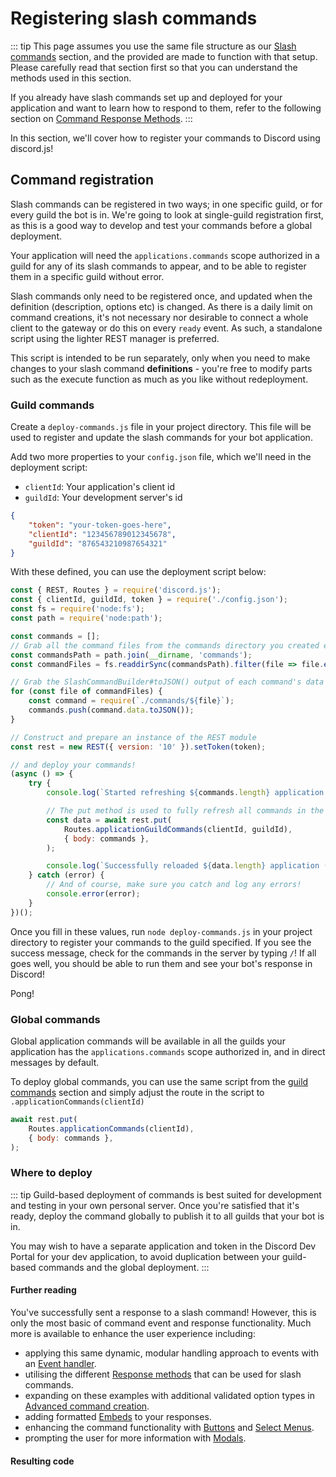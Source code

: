 # Registering slash commands

::: tip
This page assumes you use the same file structure as our [Slash commands](./slash-commands.md) section, and the provided are made to function with that setup. Please carefully read that section first so that you can understand the methods used in this section.

If you already have slash commands set up and deployed for your application and want to learn how to respond to them, refer to the following section on [Command Response Methods](/slash-commands/response-methods.md).
:::

In this section, we'll cover how to register your commands to Discord using discord.js!

## Command registration

Slash commands can be registered in two ways; in one specific guild, or for every guild the bot is in. We're going to look at single-guild registration first, as this is a good way to develop and test your commands before a global deployment.

Your application will need the `applications.commands` scope authorized in a guild for any of its slash commands to appear, and to be able to register them in a specific guild without error.

Slash commands only need to be registered once, and updated when the definition (description, options etc) is changed. As there is a daily limit on command creations, it's not necessary nor desirable to connect a whole client to the gateway or do this on every `ready` event. As such, a standalone script using the lighter REST manager is preferred. 

This script is intended to be run separately, only when you need to make changes to your slash command **definitions** - you're free to modify parts such as the execute function as much as you like without redeployment. 

### Guild commands

Create a `deploy-commands.js` file in your project directory. This file will be used to register and update the slash commands for your bot application.

Add two more properties to your `config.json` file, which we'll need in the deployment script:

- `clientId`: Your application's client id
- `guildId`: Your development server's id

```json
{
	"token": "your-token-goes-here",
	"clientId": "123456789012345678",
	"guildId": "876543210987654321"
}
```

With these defined, you can use the deployment script below:

<!-- eslint-skip -->

```js
const { REST, Routes } = require('discord.js');
const { clientId, guildId, token } = require('./config.json');
const fs = require('node:fs');
const path = require('node:path');

const commands = [];
// Grab all the command files from the commands directory you created earlier
const commandsPath = path.join(__dirname, 'commands');
const commandFiles = fs.readdirSync(commandsPath).filter(file => file.endsWith('.js'));

// Grab the SlashCommandBuilder#toJSON() output of each command's data for deployment
for (const file of commandFiles) {
	const command = require(`./commands/${file}`);
	commands.push(command.data.toJSON());
}

// Construct and prepare an instance of the REST module
const rest = new REST({ version: '10' }).setToken(token);

// and deploy your commands!
(async () => {
	try {
		console.log(`Started refreshing ${commands.length} application (/) commands.`);

		// The put method is used to fully refresh all commands in the guild with the current set
		const data = await rest.put(
			Routes.applicationGuildCommands(clientId, guildId),
			{ body: commands },
		);

		console.log(`Successfully reloaded ${data.length} application (/) commands.`);
	} catch (error) {
		// And of course, make sure you catch and log any errors!
		console.error(error);
	}
})();
```

Once you fill in these values, run `node deploy-commands.js` in your project directory to register your commands to the guild specified. If you see the success message, check for the commands in the server by typing `/`! If all goes well, you should be able to run them and see your bot's response in Discord!

<DiscordMessages>
	<DiscordMessage profile="bot">
		<template #interactions>
			<DiscordInteraction profile="user" :command="true">ping</DiscordInteraction>
		</template>
		Pong!
	</DiscordMessage>
</DiscordMessages>

### Global commands

Global application commands will be available in all the guilds your application has the `applications.commands` scope authorized in, and in direct messages by default.

To deploy global commands, you can use the same script from the [guild commands](#guild-commands) section and simply adjust the route in the script to `.applicationCommands(clientId)`

<!-- eslint-skip -->

```js {2}
await rest.put(
	Routes.applicationCommands(clientId),
	{ body: commands },
);
```

### Where to deploy

::: tip
Guild-based deployment of commands is best suited for development and testing in your own personal server. Once you're satisfied that it's ready, deploy the command globally to publish it to all guilds that your bot is in.

You may wish to have a separate application and token in the Discord Dev Portal for your dev application, to avoid duplication between your guild-based commands and the global deployment.
:::

#### Further reading

You've successfully sent a response to a slash command! However, this is only the most basic of command event and response functionality. Much more is available to enhance the user experience including:

* applying this same dynamic, modular handling approach to events with an [Event handler](/creating-your-bot/event-handling.md).
* utilising the different [Response methods](/slash-commands/response-methods.md) that can be used for slash commands.
* expanding on these examples with additional validated option types in [Advanced command creation](/slash-commands/advanced-creation.md).
* adding formatted [Embeds](/popular-topics/embeds.md) to your responses.
* enhancing the command functionality with [Buttons](/interactions/buttons) and [Select Menus](/interactions/select-menus.md).
* prompting the user for more information with [Modals](/interactions/modals.md).

#### Resulting code

<ResultingCode path="creating-your-bot/command-deployment" />
